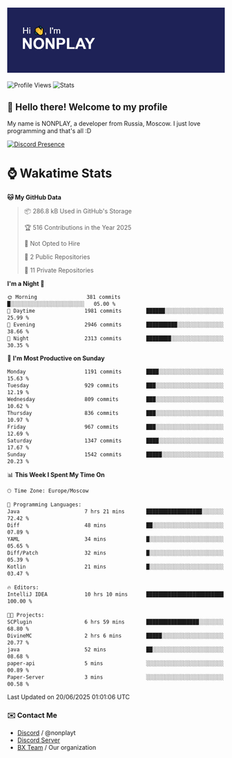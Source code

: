 ![Discord Presence](./header.png)
<br></br>
![Profile Views](https://komarev.com/ghpvc/?username=NONPLAYT&color=blue&style=for-the-badge)
![Stats](https://img.shields.io/badge/0%25-OPTIMIZED-orange?style=for-the-badge)


## :wave: Hello there! Welcome to my profile

My name is NONPLAY, a developer from Russia, Moscow. I just love programming and that's all :D

[![Discord Presence](https://lanyard.cnrad.dev/api/597087584090587177?showDisplayName=true)](https://discord.com/users/597087584090587177) 

# ⌚ Wakatime Stats

<!--START_SECTION:waka-->
**🐱 My GitHub Data** 

> 📦 286.8 kB Used in GitHub's Storage 
 > 
> 🏆 516 Contributions in the Year 2025
 > 
> 🚫 Not Opted to Hire
 > 
> 📜 2 Public Repositories 
 > 
> 🔑 11 Private Repositories 
 > 
**I'm a Night 🦉** 

```text
🌞 Morning                381 commits         █░░░░░░░░░░░░░░░░░░░░░░░░   05.00 % 
🌆 Daytime                1981 commits        ██████░░░░░░░░░░░░░░░░░░░   25.99 % 
🌃 Evening                2946 commits        ██████████░░░░░░░░░░░░░░░   38.66 % 
🌙 Night                  2313 commits        ████████░░░░░░░░░░░░░░░░░   30.35 % 
```
📅 **I'm Most Productive on Sunday** 

```text
Monday                   1191 commits        ████░░░░░░░░░░░░░░░░░░░░░   15.63 % 
Tuesday                  929 commits         ███░░░░░░░░░░░░░░░░░░░░░░   12.19 % 
Wednesday                809 commits         ███░░░░░░░░░░░░░░░░░░░░░░   10.62 % 
Thursday                 836 commits         ███░░░░░░░░░░░░░░░░░░░░░░   10.97 % 
Friday                   967 commits         ███░░░░░░░░░░░░░░░░░░░░░░   12.69 % 
Saturday                 1347 commits        ████░░░░░░░░░░░░░░░░░░░░░   17.67 % 
Sunday                   1542 commits        █████░░░░░░░░░░░░░░░░░░░░   20.23 % 
```


📊 **This Week I Spent My Time On** 

```text
🕑︎ Time Zone: Europe/Moscow

💬 Programming Languages: 
Java                     7 hrs 21 mins       ██████████████████░░░░░░░   72.42 % 
Diff                     48 mins             ██░░░░░░░░░░░░░░░░░░░░░░░   07.89 % 
YAML                     34 mins             █░░░░░░░░░░░░░░░░░░░░░░░░   05.65 % 
Diff/Patch               32 mins             █░░░░░░░░░░░░░░░░░░░░░░░░   05.39 % 
Kotlin                   21 mins             █░░░░░░░░░░░░░░░░░░░░░░░░   03.47 % 

🔥 Editors: 
IntelliJ IDEA            10 hrs 10 mins      █████████████████████████   100.00 % 

🐱‍💻 Projects: 
SCPlugin                 6 hrs 59 mins       █████████████████░░░░░░░░   68.80 % 
DivineMC                 2 hrs 6 mins        █████░░░░░░░░░░░░░░░░░░░░   20.77 % 
java                     52 mins             ██░░░░░░░░░░░░░░░░░░░░░░░   08.68 % 
paper-api                5 mins              ░░░░░░░░░░░░░░░░░░░░░░░░░   00.89 % 
Paper-Server             3 mins              ░░░░░░░░░░░░░░░░░░░░░░░░░   00.58 % 
```


 Last Updated on 20/06/2025 01:01:06 UTC
<!--END_SECTION:waka-->

### ✉️ Contact Me

- [Discord](https://discord.com/users/597087584090587177) / @nonplayt
- [Discord Server](https://discord.gg/qNyybSSPm5)
- [BX Team](https://github.com/BX-Team) / Our organization
